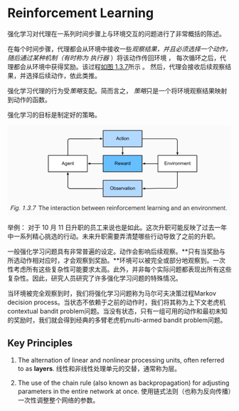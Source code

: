 # Reinforcement Learning

强化学习对代理在一系列时间步骤上与环境交互的问题进行了非常概括的陈述。

在每个时间步骤，代理都会从环境中接收一些*观察结果，并且必须选择一个动作，
随后通过某种机制（有时称为* *执行器* ）将该动作传回环境 ，
每次循环之后，代理都会从环境中获得奖励。该过程[如图 1.3.7](https://d2l.ai/chapter_introduction/index.html#fig-rl-environment)所示 。
然后，代理会接收后续观察结果，并选择后续动作，依此类推。

强化学习代理的行为受*策略*支配。简而言之， *策略*只是一个将环境观察结果映射到动作的函数。

强化学习的目标是制定好的策略。

![1742808156521](image/3.2reinforce_learning/1742808156521.png)

举例： 对于 10 月 11 日升职的员工来说也是如此。这次升职可能反映了过去一年中一系列精心挑选的行动。未来升职需要弄清楚哪些行动导致了之前的升职。

一般强化学习问题具有非常普遍的设定。动作会影响后续观察。**只有当奖励与所选动作相对应时，才会观察到奖励。**环境可以被完全或部分地观察到。一次性考虑所有这些复杂性可能要求太高。此外，并非每个实际问题都表现出所有这些复杂性。因此，研究人员研究了许多强化学习问题的特殊情况。

当环境被完全观察到时，我们将强化学习问题称为马尔可夫决策过程Markov decision process。当状态不依赖于之前的动作时，我们将其称为上下文老虎机contextual bandit problem问题。当没有状态，只有一组可用的动作和最初未知的奖励时，我们就会得到经典的多臂老虎机multi-armed bandit problem问题。

## Key Principles

1. The alternation of linear and nonlinear processing units, often referred to as **layers**.
线性和非线性处理单元的交替，通常称为层。

2. The use of the chain rule (also known as backpropagation) for adjusting parameters in the entire network at once.
使用链式法则（也称为反向传播）一次性调整整个网络的参数。